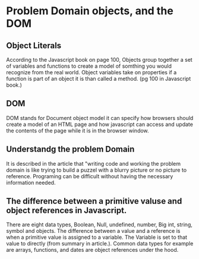 # Problem Domain objects, and the DOM

## Object Literals

According to the Javascript book on page 100, Objects group together a set of variables and functions to create a model of somthing you would recognize from the real world. Object variables take on properties if a function is part of an object it is than called a method. (pg 100 in Javascript book.)

## DOM

DOM stands for Document object model it can specify how browsers should create a model of an HTML page and how javascript can access and update the contents of the page while it is in the browser window.

## Understandg the problem Domain 

It is described in the article that "writing code and working the problem domain is like trying to build a puzzel with a blurry picture or no picture to reference. Programing can be difficult without having the necessary information needed.

## The difference between a primitive valuse and object references in Javascript.

There are eight data types, Boolean, Null, undefined, number, Big int, string, symbol and objects. The difference between a value and a reference is when a primitive value is assigned to a variable. The Variable is set to that value to directly (from summary in article.). Common data types for example are arrays, functions, and dates are object references under the hood. 